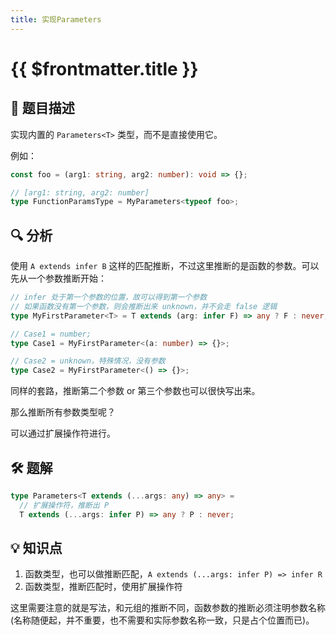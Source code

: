 ```yaml
---
title: 实现Parameters
---
```


# {{ $frontmatter.title }}

## 🎯 题目描述

实现内置的 `Parameters<T>` 类型，而不是直接使用它。

例如：

```ts
const foo = (arg1: string, arg2: number): void => {};

// [arg1: string, arg2: number]
type FunctionParamsType = MyParameters<typeof foo>;
```

## 🔍 分析

使用 `A extends infer B` 这样的匹配推断，不过这里推断的是函数的参数。可以先从一个参数推断开始：

```ts
// infer 处于第一个参数的位置，故可以得到第一个参数
// 如果函数没有第一个参数，则会推断出来 unknown，并不会走 false 逻辑
type MyFirstParameter<T> = T extends (arg: infer F) => any ? F : never;

// Case1 = number;
type Case1 = MyFirstParameter<(a: number) => {}>;

// Case2 = unknown，特殊情况，没有参数
type Case2 = MyFirstParameter<() => {}>;
```

同样的套路，推断第二个参数 or 第三个参数也可以很快写出来。

那么推断所有参数类型呢？

可以通过扩展操作符进行。

## 🛠️ 题解

```ts
type Parameters<T extends (...args: any) => any> =
  // 扩展操作符，推断出 P
  T extends (...args: infer P) => any ? P : never;
```

## 💡 知识点

1. 函数类型，也可以做推断匹配，`A extends (...args: infer P) => infer R`
2. 函数类型，推断匹配时，使用扩展操作符

这里需要注意的就是写法，和元组的推断不同，函数参数的推断必须注明参数名称(名称随便起，并不重要，也不需要和实际参数名称一致，只是占个位置而已)。